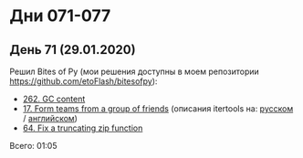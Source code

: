 # Дни 071-077

## День 71 (29.01.2020)

Решил Bites of Py (мои решения доступны в моем репозитории https://github.com/etoFlash/bitesofpy):

* [262. GC content](https://codechalleng.es/bites/262/)
* [17. Form teams from a group of friends](https://codechalleng.es/bites/17/) (описания itertools на: [русском](https://pythonworld.ru/moduli/modul-itertools.html) / [английском](https://docs.python.org/3/library/itertools.html))
* [64. Fix a truncating zip function](https://codechalleng.es/bites/64/)

Всего: 01:05
